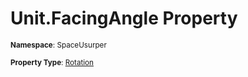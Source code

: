 # Unit.FacingAngle Property

<small>**Namespace**: SpaceUsurper</small>

<small>**Property Type**: [Rotation](../Rotation.md)</small>

